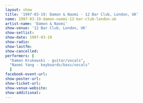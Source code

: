 ```yaml
---
layout: show
title: '1997-03-19: Damon & Naomi - 12 Bar Club, London, UK'
name: 1997-03-19-damon-naomi-12-bar-club-london-uk
artist-name: 'Damon & Naomi'
show-venue: '12 Bar Club, London, UK'
show-setlist: 
show-date: 1997-03-19
show-radio: 
show-lastfm: 
show-cancelled: 
performers: [
  "Damon Krukowski - guitar/vocals",
  "Naomi Yang - keyboards/bass/vocals"
  ]
facebook-event-url: 
show-poster-url: 
show-ticket-url: 
show-venue-website: 
show-additional: 
---
```


